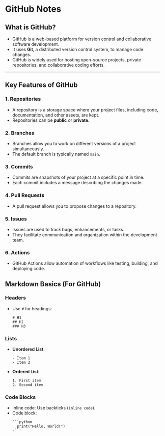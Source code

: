 # GitHub Notes

## What is GitHub?
- GitHub is a web-based platform for version control and collaborative software development.
- It uses **Git**, a distributed version control system, to manage code changes.
- GitHub is widely used for hosting open-source projects, private repositories, and collaborative coding efforts.

---

## Key Features of GitHub

### 1. **Repositories**
- A repository is a storage space where your project files, including code, documentation, and other assets, are kept.
- Repositories can be **public** or **private**.

### 2. **Branches**
- Branches allow you to work on different versions of a project simultaneously.
- The default branch is typically named `main`.

### 3. **Commits**
- Commits are snapshots of your project at a specific point in time.
- Each commit includes a message describing the changes made.

### 4. **Pull Requests**
- A pull request allows you to propose changes to a repository.

### 5. **Issues**
- Issues are used to track bugs, enhancements, or tasks.
- They facilitate communication and organization within the development team.

### 6. **Actions**
- GitHub Actions allow automation of workflows like testing, building, and deploying code.



## Markdown Basics (For GitHub)

### Headers
- Use `#` for headings:
  ```
  # H1
  ## H2
  ### H3
  ```

### Lists
- **Unordered List**:
  ```
  - Item 1
  - Item 2
  ```
- **Ordered List**:
  ```
  1. First item
  2. Second item
  ```

### Code Blocks
- Inline code: Use backticks \(`inline code`\).
- Code block:
  ```
  ```python
    print("Hello, World!")
  -```
  ```



